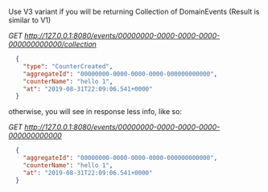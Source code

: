 Use V3 variant if you will be returning Collection of DomainEvents (Result is similar to V1)

_GET http://127.0.0.1:8080/events/00000000-0000-0000-0000-000000000000/collection_

```json
  {
    "type": "CounterCreated",
    "aggregateId": "00000000-0000-0000-0000-000000000000",
    "counterName": "hello 1",
    "at": "2019-08-31T22:09:06.541+0000"
  }
```

otherwise, you will see in response less info, like so:

_GET http://127.0.0.1:8080/events/00000000-0000-0000-0000-000000000000_

```json
  {
    "aggregateId": "00000000-0000-0000-0000-000000000000",
    "counterName": "hello 1",
    "at": "2019-08-31T22:09:06.541+0000"
  }
```
